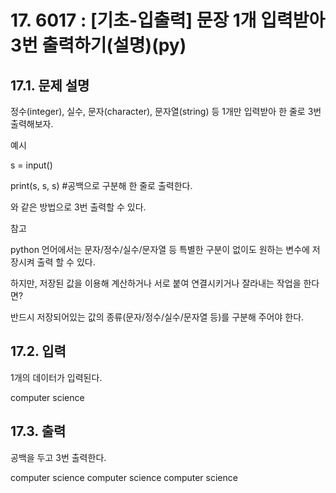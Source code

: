 # 17. 6017 : [기초-입출력] 문장 1개 입력받아 3번 출력하기(설명)(py)
## 17.1. 문제 설명

정수(integer), 실수, 문자(character), 문자열(string) 등 1개만 입력받아 한 줄로 3번 출력해보자.

예시

s = input()

print(s, s, s)  #공백으로 구분해 한 줄로 출력한다.

와 같은 방법으로 3번 출력할 수 있다.

참고

python 언어에서는 문자/정수/실수/문자열 등 특별한 구분이 없이도 원하는 변수에 저장시켜 출력 할 수 있다.

하지만, 저장된 값을 이용해 계산하거나 서로 붙여 연결시키거나 잘라내는 작업을 한다면?

반드시 저장되어있는 값의 종류(문자/정수/실수/문자열 등)를 구분해 주어야 한다.


## 17.2. 입력
1개의 데이터가 입력된다.

computer science

## 17.3. 출력
공백을 두고 3번 출력한다.

computer science computer science computer science